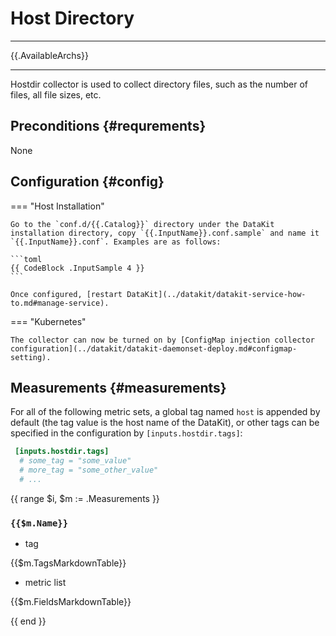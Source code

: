 
# Host Directory
---

{{.AvailableArchs}}

---

Hostdir collector is used to collect directory files, such as the number of files, all file sizes, etc.

## Preconditions {#requrements}

None

## Configuration {#config}

=== "Host Installation"

    Go to the `conf.d/{{.Catalog}}` directory under the DataKit installation directory, copy `{{.InputName}}.conf.sample` and name it `{{.InputName}}.conf`. Examples are as follows:
    
    ```toml
    {{ CodeBlock .InputSample 4 }}
    ```
    
    Once configured, [restart DataKit](../datakit/datakit-service-how-to.md#manage-service).

=== "Kubernetes"

    The collector can now be turned on by [ConfigMap injection collector configuration](../datakit/datakit-daemonset-deploy.md#configmap-setting).


## Measurements {#measurements}

For all of the following metric sets, a global tag named `host` is appended by default (the tag value is the host name of the DataKit), or other tags can be specified in the configuration by `[inputs.hostdir.tags]`:

``` toml
 [inputs.hostdir.tags]
  # some_tag = "some_value"
  # more_tag = "some_other_value"
  # ...
```

{{ range $i, $m := .Measurements }}

### `{{$m.Name}}`

- tag

{{$m.TagsMarkdownTable}}

- metric list

{{$m.FieldsMarkdownTable}}

{{ end }}
